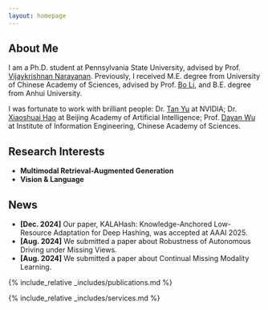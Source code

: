 ```yaml
---
layout: homepage
---
```


## About Me

I am a Ph.D. student at Pennsylvania State University, advised by Prof. [Vijaykrishnan Narayanan](https://sites.psu.edu/vijaykrishnannarayanan/). Previously, I received M.E. degree from University of Chinese Academy of Sciences, advised by Prof. [Bo Li](https://people.ucas.ac.cn/~iieLibo), and B.E. degree from Anhui University.

I was fortunate to work with brilliant people: Dr. [Tan Yu](https://sites.google.com/site/tanyuspersonalwebsite/) at NVIDIA; Dr. [Xiaoshuai Hao](https://scholar.google.com/citations?user=ui0lvY4AAAAJ) at Beijing Academy of Artificial Intelligence; Prof. [Dayan Wu](https://scholar.google.com/citations?user=O6g-IHsAAAAJ) at Institute of Information Engineering, Chinese Academy of Sciences.

## Research Interests
- **Multimodal Retrieval-Augmented Generation**
- **Vision & Language**

## News
- **[Dec. 2024]** Our paper, KALAHash: Knowledge-Anchored Low-Resource Adaptation for Deep Hashing, was accepted at AAAI 2025.
- **[Aug. 2024]** We submitted a paper about Robustness of Autonomous Driving under Missing Views.
- **[Aug. 2024]** We submitted a paper about Continual Missing Modality Learning.

{% include_relative _includes/publications.md %}

{% include_relative _includes/services.md %}

